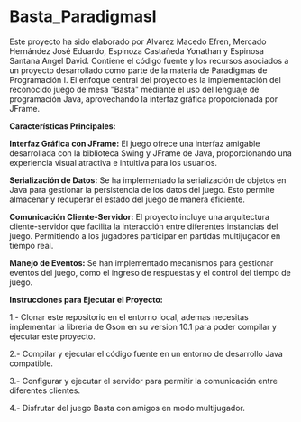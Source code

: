 # Basta_ParadigmasI

Este proyecto ha sido elaborado por Alvarez Macedo Efren, Mercado Hernández José Eduardo, Espinoza Castañeda Yonathan y Espinosa Santana Angel David. Contiene el código fuente y los recursos asociados a un proyecto desarrollado como parte de la materia de Paradigmas de Programación I. El enfoque central del proyecto es la implementación del reconocido juego de mesa "Basta" mediante el uso del lenguaje de programación Java, aprovechando la interfaz gráfica proporcionada por JFrame.

**Características Principales:**

**Interfaz Gráfica con JFrame:** El juego ofrece una interfaz amigable desarrollada con la biblioteca Swing y JFrame de Java, proporcionando una experiencia visual atractiva e intuitiva para los usuarios.

**Serialización de Datos:** Se ha implementado la serialización de objetos en Java para gestionar la persistencia de los datos del juego. Esto permite almacenar y recuperar el estado del juego de manera eficiente.

**Comunicación Cliente-Servidor:** El proyecto incluye una arquitectura cliente-servidor que facilita la interacción entre diferentes instancias del juego. Permitiendo a los jugadores participar en partidas multijugador en tiempo real.

**Manejo de Eventos:** Se han implementado mecanismos para gestionar eventos del juego, como el ingreso de respuestas y el control del tiempo de juego.

**Instrucciones para Ejecutar el Proyecto:**


1.- Clonar este repositorio en el entorno local, ademas necesitas implementar la libreria de Gson en su version 10.1 para poder compilar y ejecutar este proyecto.

2.- Compilar y ejecutar el código fuente en un entorno de desarrollo Java compatible.

3.- Configurar y ejecutar el servidor para permitir la comunicación entre diferentes clientes.

4.- Disfrutar del juego Basta con amigos en modo multijugador.

